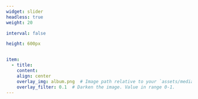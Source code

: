 ```yaml
---
widget: slider
headless: true  
weight: 20

interval: false

height: 600px


item:
  - title:
    content: 
    align: center
    overlay_img: album.png  # Image path relative to your `assets/media/` folder
    overlay_filter: 0.1  # Darken the image. Value in range 0-1.
---
```

